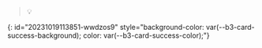 > 💡 
>
{: id="20231019113851-wwdzos9" style="background-color: var(--b3-card-success-background); color: var(--b3-card-success-color);"}